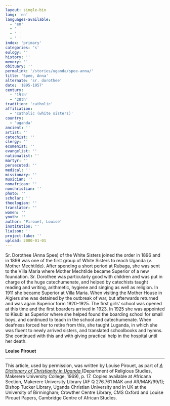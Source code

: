 ```yaml
---
layout: single-bio
lang: 'en'
languages-available:
  - 'en'
  - ' '
  - ' '
  - ' '
index: 'primary'
categories: 's'
eulogy: ''
history: ''
memory: ''
obituary: ''
permalink: '/stories/uganda/spee-anna/'
title: 'Spee, Anna'
alternate: 'sr. dorothee'
date: '1895-1957'
century:
  - '19th'
  - '20th'
tradition: 'catholic'
affiliation:
  - 'catholic (white sisters)'
country:
  - 'uganda'
ancient: ''
artist: ''
catechist: ''
clergy: ''
ecumenist: ''
evangelist: ''
nationalist: ''
martyr: ''
persecuted: ''
medical: ''
missionary: ''
musician: ''
nonafrican: ''
nonchristian: ''
photo: ''
scholar: ''
theologian: ''
translator: ''
women: ''
youth: ''
author: 'Pirouet, Louise'
institution: ''
liaison: ''
project-luke: ''
upload: 2000-01-01
---
```



Sr. Dorothee (Anna Spee) of the White Sisters joined the order in 1896 and in 1899 was one of the first group of White Sisters to reach Uganda (v. Mother Mechtilde). After spending a short period at Rubaga, she was sent to the Villa Maria where Mother Mechtilde became Superior of a new foundation. Sr. Dorothee was particularly good with children and was put in charge of the huge catechumenate, and helped by catechists taught reading and writing, arithmetic, hygiene and singing as well as religion. In 1911 she became Superior at Villa Maria. When visiting the Mother House in Algiers she was detained by the outbreak of war, but afterwards returned and was again Superior form 1920-1925. The first girls’ school was opened at this time and the first boarders arrived in 1923. In 1925 she was appointed to Kisubi as Superior where she helped found the boarding school for small boys, and continued to teach in the school and catechumenate. When deafness forced her to retire from this, she taught Luganda, in which she was fluent to newly arrived sisters, and translated schoolbooks and hymns. She continued with this and with giving practical help in the hospital until her death.

**Louise Pirouet**

---

This article, used by permission, was written by Louise Pirouet, as part of *[A Dictionary of Christianity in Uganda ](pirouet-foreword.html)*(Department of Religious Studies, Makerere University College, 1969), p. 17. Copies available at Africana Section, Makerere University Library (AF Q 276.761 MAK and AR/MAK/99/1); Bishop Tucker Library, Uganda Christian University and in UK at the University of Birmingham; Crowther Centre Library, CMS Oxford and Louise Pirouet Papers, Cambridge Centre of African Studies.
